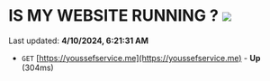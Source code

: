 # IS MY WEBSITE RUNNING ? [![](https://img.shields.io/static/v1?label=Sponsor&message=%E2%9D%A4&logo=GitHub&color=%23fe8e86)](https://github.com/sponsors/<username>)

Last updated: **4/10/2024, 6:21:31 AM**

- `GET` [https://youssefservice.me](https://youssefservice.me) - **Up** (304ms)
